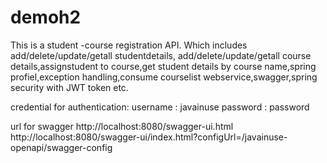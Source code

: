 # demoh2

This  is a student -course registration API.
Which includes add/delete/update/getall studentdetails, add/delete/update/getall course details,assignstudent to course,get student details by course name,spring profiel,exception handling,consume courselist webservice,swagger,spring security with JWT token etc.

credential for authentication:
username : javainuse
password : password

url for swagger
http://localhost:8080/swagger-ui.html
http://localhost:8080/swagger-ui/index.html?configUrl=/javainuse-openapi/swagger-config
